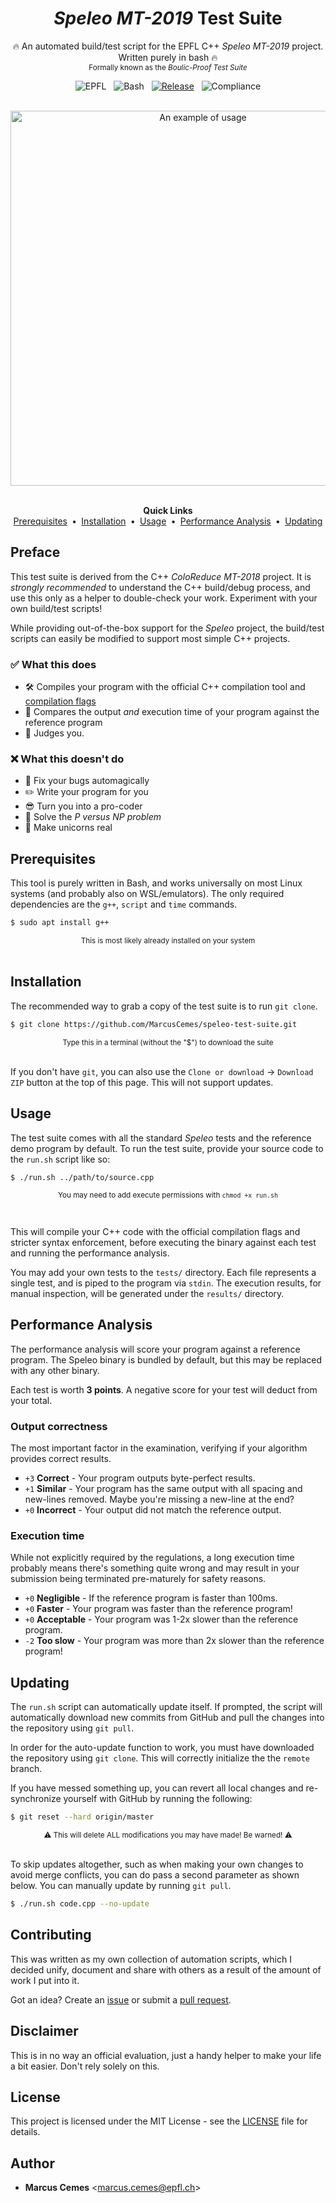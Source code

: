 <div align="center">

# *Speleo MT-2019* Test Suite

🔥 An automated build/test script for the EPFL C++ *Speleo MT-2019* project. Written purely in bash 🔥
<br /><sub>Formally known as the <i>Boulic-Proof Test Suite</i></sub>

</div>

<div align="center">

![EPFL][badge-epfl]&nbsp;&nbsp;
![Bash][badge-bash]&nbsp;&nbsp;
[![Release][badge-release]][link-release]&nbsp;&nbsp;
![Compliance][badge-compliance]

<br />

<img width="600" src="https://gist.githubusercontent.com/MarcusCemes/854b9eead943ec8aeb7ed17e203f4239/raw/7931faa3d7e302d83135d86bd2d7f8c6434518bc/speleo-test-suite-demo.svg" alt="An example of usage">

<br />
<br />

**Quick Links**<br>
[Prerequisites](#prerequisites) &nbsp;**•**&nbsp;
[Installation](#installation) &nbsp;**•**&nbsp;
[Usage](#usage) &nbsp;**•**&nbsp;
[Performance Analysis](#performance-analysis) &nbsp;**•**&nbsp;
[Updating](#updating)

</div>


## Preface

This test suite is derived from the C++ *ColoReduce MT-2018* project. It is *strongly recommended* to understand the C++ build/debug process, and use this only as a helper to double-check your work. Experiment with your own build/test scripts!

While providing out-of-the-box support for the *Speleo* project, the build/test scripts can easily be modified to support most simple C++ projects.

### ✅ What this does

- 🛠️ Compiles your program with the official C++ compilation tool and [compilation flags](lib/compiler.sh)
- 🤔 Compares the output *and* execution time of your program against the reference program
- 🤨 Judges you.

### ❌ What this doesn't do

- 🐛 Fix your bugs automagically
- ✏️ Write your program for you
- 😎 Turn you into a pro-coder
- 🧮 Solve the *P versus NP problem*
- 🦄 Make unicorns real

## Prerequisites

This tool is purely written in Bash, and works universally on most Linux systems (and probably also on WSL/emulators). The only required dependencies are the `g++`, `script` and `time` commands.

```bash
$ sudo apt install g++
```
<div align="center"><sub>This is most likely already installed on your system</sub></div><br />

## Installation

The recommended way to grab a copy of the test suite is to run `git clone`.

```bash
$ git clone https://github.com/MarcusCemes/speleo-test-suite.git
```
<div align="center"><sub>Type this in a terminal (without the "$") to download the suite</sub></div><br />

If you don't have `git`, you can also use the `Clone or download` → `Download ZIP` button at the top of this page. This will not support updates.

## Usage

The test suite comes with all the standard *Speleo* tests and the reference demo program by default. To run the test suite, provide your source code to the `run.sh` script like so:

```bash
$ ./run.sh ../path/to/source.cpp
```
<div align="center"><sub>

You may need to add execute permissions with `chmod +x run.sh`

</sub></div><br />

This will compile your C++ code with the official compilation flags and stricter syntax enforcement, before executing the binary against each test and running the performance analysis.

You may add your own tests to the `tests/` directory. Each file represents a single test, and is piped to the program via `stdin`. The execution results, for manual inspection, will be generated under the `results/` directory.

## Performance Analysis

The performance analysis will score your program against a reference program. The Speleo binary is bundled by default, but this may be replaced with any other binary.

Each test is worth **3 points**. A negative score for your test will deduct from your total.

### Output correctness

The most important factor in the examination, verifying if your algorithm provides correct results.

- `+3` **Correct** - Your program outputs byte-perfect results.
- `+1` **Similar** - Your program has the same output with all spacing and new-lines removed. Maybe you're missing a new-line at the end?
- `+0` **Incorrect** - Your output did not match the reference output.

### Execution time

While not explicitly required by the regulations, a long execution time probably means there's something quite wrong and may result in your submission being terminated pre-maturely for safety reasons.

- `+0` **Negligible** - If the reference program is faster than 100ms.
- `+0` **Faster** - Your program was faster than the reference program!
- `+0` **Acceptable** - Your program was 1-2x slower than the reference program.
- `-2` **Too slow** - Your program was more than 2x slower than the reference program!

## Updating

The `run.sh` script can automatically update itself. If prompted, the script will automatically download new commits from GitHub and pull the changes into the repository using `git pull`.

In order for the auto-update function to work, you must have downloaded the repository using `git clone`. This will correctly initialize the the `remote` branch.

If you have messed something up, you can revert all local changes and re-synchronize yourself with GitHub by running the following:

```bash
$ git reset --hard origin/master
```
<div align="center"><sub>⚠ This will delete ALL modifications you may have made! Be warned! ⚠</sub></div><br />

To skip updates altogether, such as when making your own changes to avoid merge conflicts, you can do pass a second parameter as shown below. You can manually update by running `git pull`.

```bash
$ ./run.sh code.cpp --no-update
```

## Contributing

This was written as my own collection of automation scripts, which I decided unify, document and share with others as a result of the amount of work I put into it.

Got an idea? Create an [issue][link-issue] or submit a [pull request][link-pull-request].

## Disclaimer

This is in no way an official evaluation, just a handy helper to make your life a bit easier. Don't rely solely on this.

## License

This project is licensed under the MIT License - see the [LICENSE](LICENSE) file for details.

## Author

* **Marcus Cemes** \<marcus.cemes@epfl.ch\>


<!-- BADGES -->
[badge-epfl]:https://img.shields.io/badge/EPFL--c70d3a.svg?style=for-the-badge
[badge-bash]:https://img.shields.io/badge/Bash--f45905.svg?style=for-the-badge
[badge-release]:https://img.shields.io/github/release/MarcusCemes/speleo-test-suite.svg?style=for-the-badge&color=45969b
[badge-compliance]:https://img.shields.io/badge/Speleo-v1.0-512c62.svg?style=for-the-badge

<!-- LINKS -->
[link-release]:https://github.com/MarcusCemes/speleo-test-suite/releases/latest
[link-issue]:https://github.com/MarcusCemes/speleo-test-suite/issues
[link-pull-request]:https://github.com/MarcusCemes/speleo-test-suite/pulls
